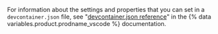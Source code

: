 For information about the settings and properties that you can set in a `devcontainer.json` file, see "[devcontainer.json reference](https://aka.ms/vscode-remote/devcontainer.json)" in the {% data variables.product.prodname_vscode %} documentation.